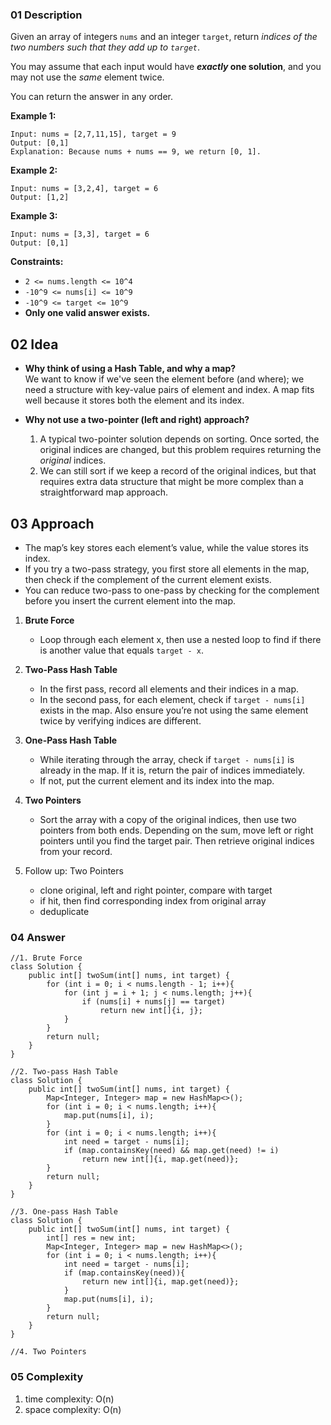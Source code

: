 ### 01 Description

Given an array of integers `nums` and an integer `target`, return *indices of the two numbers such that they add up to `target`*.

You may assume that each input would have ***exactly* one solution**, and you may not use the *same* element twice.

You can return the answer in any order.

**Example 1:**

```
Input: nums = [2,7,11,15], target = 9
Output: [0,1]
Explanation: Because nums + nums == 9, we return [0, 1].
```

**Example 2:**

```
Input: nums = [3,2,4], target = 6
Output: [1,2]
```

**Example 3:**

```
Input: nums = [3,3], target = 6
Output: [0,1]
```

**Constraints:**

- `2 <= nums.length <= 10^4`
- `-10^9 <= nums[i] <= 10^9`
- `-10^9 <= target <= 10^9`
- **Only one valid answer exists.**

## 02 Idea

- **Why think of using a Hash Table, and why a map?**  
  We want to know if we've seen the element before (and where); we need a structure with key-value pairs of element and index. A map fits well because it stores both the element and its index.

- **Why not use a two-pointer (left and right) approach?**
    1. A typical two-pointer solution depends on sorting. Once sorted, the original indices are changed, but this problem requires returning the *original* indices.
    2. We can still sort if we keep a record of the original indices, but that requires extra data structure that might be more complex than a straightforward map approach.

## 03 Approach

- The map’s key stores each element’s value, while the value stores its index.
- If you try a two-pass strategy, you first store all elements in the map, then check if the complement of the current element exists.
- You can reduce two-pass to one-pass by checking for the complement before you insert the current element into the map.


1. **Brute Force**
    - Loop through each element x, then use a nested loop to find if there is another value that equals `target - x`.

2. **Two-Pass Hash Table**
    - In the first pass, record all elements and their indices in a map.
    - In the second pass, for each element, check if `target - nums[i]` exists in the map. Also ensure you’re not using the same element twice by verifying indices are different.

3. **One-Pass Hash Table**
    - While iterating through the array, check if `target - nums[i]` is already in the map. If it is, return the pair of indices immediately.
    - If not, put the current element and its index into the map.

4. **Two Pointers**
    - Sort the array with a copy of the original indices, then use two pointers from both ends. Depending on the sum, move left or right pointers until you find the target pair. Then retrieve original indices from your record.

3. Follow up: Two Pointers
   - clone original, left and right pointer, compare with target
   - if hit, then find corresponding index from original array
   - deduplicate

### 04 Answer

```
//1. Brute Force
class Solution {
    public int[] twoSum(int[] nums, int target) {
        for (int i = 0; i < nums.length - 1; i++){
            for (int j = i + 1; j < nums.length; j++){
                if (nums[i] + nums[j] == target)
                    return new int[]{i, j};
            }
        }
        return null;
    }
}

//2. Two-pass Hash Table
class Solution {
    public int[] twoSum(int[] nums, int target) {
        Map<Integer, Integer> map = new HashMap<>();
        for (int i = 0; i < nums.length; i++){
            map.put(nums[i], i);
        }
        for (int i = 0; i < nums.length; i++){
            int need = target - nums[i];
            if (map.containsKey(need) && map.get(need) != i)
                return new int[]{i, map.get(need)};
        }
        return null;
    }
}

//3. One-pass Hash Table
class Solution {
    public int[] twoSum(int[] nums, int target) {
        int[] res = new int;
        Map<Integer, Integer> map = new HashMap<>();
        for (int i = 0; i < nums.length; i++){
            int need = target - nums[i];
            if (map.containsKey(need)){
                return new int[]{i, map.get(need)};
            }
            map.put(nums[i], i);
        }
        return null;
    }
}

//4. Two Pointers
```

### 05 Complexity
1. time complexity: O(n)
2. space complexity: O(n)
